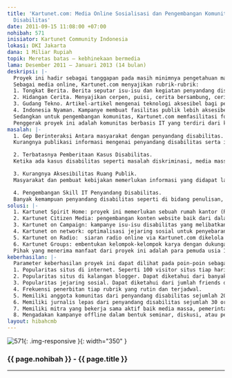 ```yaml
---
title: 'Kartunet.com: Media Online Sosialisasi dan Pengembangan Komunitas Pemuda dengan
  Disabilitas'
date: 2011-09-15 11:08:00 +07:00
nohibah: 571
inisiator: Kartunet Community Indonesia
lokasi: DKI Jakarta
dana: 1 Miliar Rupiah
topik: Meretas batas – kebhinekaan bermedia
lama: Desember 2011 – Januari 2013 (14 bulan)
deskripsi: |-
  Proyek ini hadir sebagai tanggapan pada masih minimnya pengetahuan masyarakat terhadap penyandang disabilitas (cacat) yang kemudian berdampak pada diskriminasi hak-hak mereka. Kartunet.com memiliki dua fungsi utama yakni sebagai media online yang mensosialisasikan isu-isu disabilitas kepada masyarakat, serta pengembangan minat dan bakat penyandang disabilitas.
  Sebagai media online, Kartunet.com menyajikan rubrik-rubrik:
  1. Tongkat Berita. Berita seputar isu-isu dan kegiatan penyandang disabilitas, artikel seputer kisah inspiratif para penyandang disabilitas, dan opini publik terkait isu disabilitas.
  2. Hidangan Cerita. Menyajikan cerpen, puisi, cerita bersambung, cerita lucu, dan jenis sastra lain sebagai hiburan dan alternatif penyuara isu disabilitas.
  3. Gudang Tekno. Artikel-artikel mengenai teknologi aksesibel bagi penyandang disabilitas, komparasi pemanfaatan teknologi bagi penyandang disabilitas di dalam dan luar Indonesia, serta ulasan mengenai teknologi masa depan untuk mendukung aktivitas penyandang disabilitas.
  4. Indonesia Nyaman. Kampanye membuat fasilitas publik lebih aksesibel bagi penyandang disabilitas.
  Sedangkan untuk pengembangan komunitas, Kartunet.com memfasilitasi forum-forum baik online atau offline sebagai media diskusi dan belajar dalam bidang penulisan, seni, teknologi, dan ekonomi mandiri.
  Penggerak proyek ini adalah komunitas berbasis IT yang terdiri dari kaum muda tunanetra. Oleh karena itu, realisasi hasil dari proyek ini akan lebih efisien karena pelaksana adalah para pemuda yang penuh semangat, inovatif serta sangat memahami isu yang diperjuangkan.
masalah: |-
  1. Gep Berinteraksi Antara masyarakat dengan penyandang disabilitas.
  Kurangnya publikasi informasi mengenai penyandang disabilitas serta isu-isu yang terkait mengakibatkan masyarakat canggung ketika berhadapan dengan penyandang disabilitas. Dengan informasi yang baik, masyarakat akan menerima dan memperlakukan penyandang disabilitas sebagai bagian dari keberagaman.

  2. Terbatasnya Pemberitaan Kasus Disabilitas.
  Ketika ada kasus disabilitas seperti masalah diskriminasi, media massa terkadang hanya memberitakannya selintas lalu. Diperlukan media yang menaruh perhatian pada isu disabilitas yang mewartakan secara mendalam, sehingga ikut menadvokasi isu tersebut.

  3. Kurangnya Aksesibilitas Ruang Publik.
  Masyarakat dan pembuat kebijakan memerlukan informasi yang didapat langsung dari penyandang disabilitas. Diperlukan media yang mampu menjembatani aspirasi mereka tentang aksesibilitas yang dibutuhkan.

  4. Pengembangan Skill IT Penyandang Disabilitas.
  Banyak kemampuan penyandang disabilitas seperti di bidang penulisan, seni, dan wirausaha yang belum tereksplorasi optimal. Kehadiran IT diyakini mampu meningkatkan kualitas SDM untuk dapat berperan aktif dalam masyarakat. Maka, diperlukan media pengembangan kemampuan tersebut baik online ataupun offline.
solusi: |-
  1. Kartunet Spirit Home: proyek ini memerlukan sebuah rumah kantor (Rukan) sebagai tempat menjalankan berbagai aktivitas seperti pengolahan berita, pemeliharaan sistem, tempat bagi publik yang ingin lebih mengenal disabilitas dan aksesibilitas, serta pengembangan komunitas.
  2. Kartunet Citizen Media: pengembangan konten website baik dari dalam organisasi maupun dari masyarakat umum. Dari manapun dan siapapun dapat ikut mengisi rubrik-rubrik dalam Kartunet.com berupa liputan kegiatan penyandang disabilitas, menyajikan cerita yang menghibur dan sebaginya.
  3. Kartunet on Campaign: kampanye isu-isu disabilitas yang melibatkan masyarakat seperti mengadakan lomba blogging, penyusunan buku inspiratif, seminar, kunjungan ke kampus/sekolah, dll.
  4. Kartunet on network: optimalisasi jejaring sosial untuk penyebaran tautan ke artikel-artikel di Kartunet.com dan pencerdasan public secara interaktif. contoh kuliah tweet di twitter dengan topik berbeda tiap hari.
  5. Kartunet on Radio:  siaran radio online via Kartunet.com dikelola langsung oleh penyandang disabilitas.
  6. Kartunet Groups: embentukan kelompok-kelompok karya dengan dukungan IT. Seperti kelompok menulis, musik, atau entrepreneurship.
  Pihak yang menerima manfaat dari proyek ini adalah para pemuda usia 15 – 30 tahun di seluruh Indonesia sebagai inti kampanye, masyarakat luas, pemerintah, institusi publik, dan organisasi penyandang disabilitas.
keberhasilan: |-
  Parameter keberhasilan proyek ini dapat dilihat pada poin-poin sebagai berikut:
  1. Popularitas situs di internet. Seperti 100 visitor situs tiap hari, target pagerank google minimal 5, ranking Alexa masuk 1.000.000 besar, dan peningkatan traffic yang dilihat dari google analitic.
  2. Popularitas situs di kalangan blogger. Dapat diketahui dari banyaknya jumlah blog/situs yang mengulas dan memberikan backlinks ke situs kartunet.com
  3. Popularitas jejaring sosial. Dapat diketahui dari jumlah friends dan fans Facebook minimal 3000 dan followers twitter sejumlah 1000 accounts.
  4. Frekuensi penerbitan tiap rubrik yang rutin dan terjadwal.
  5. Memiliki anggota komunitas dari penyandang disabilitas sejumlah 200 orang dengan kemampuan untuk mengakses IT dan skill lainnya.
  6. Memiliki jurnalis lepas dari penyandang disabilitas sejumlah 30 orang yang tersebar di 10 kota di Indonesia.
  7. Memiliki mitra yang bekerja sama aktif baik media massa, pemerintah, atau LSM.
  8. Mengadakan kampanye offline dalam bentuk seminar, diskusi, atau pelatihan.
layout: hibahcmb
---
```


![571](/static/img/hibahcmb/571.png){: .img-responsive }{: width="350" }

### {{ page.nohibah }} - {{ page.title }}

---
